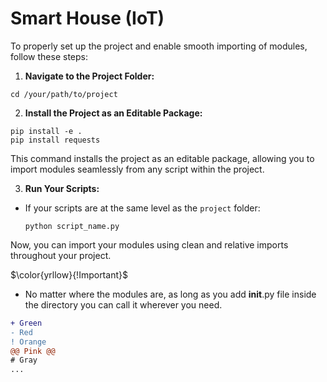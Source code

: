 # Smart House (IoT)

To properly set up the project and enable smooth importing of modules, follow these steps:

1. **Navigate to the Project Folder:**
```
cd /your/path/to/project
```
2. **Install the Project as an Editable Package:**
```
pip install -e .
pip install requests
```

This command installs the project as an editable package, allowing you to import modules seamlessly from any script within the project.


3. **Run Your Scripts:**
- If your scripts are at the same level as the `project` folder:
  ```
  python script_name.py
  ```
Now, you can import your modules using clean and relative imports throughout your project.

$\color{yrllow}{!Important}$
- No matter where the modules are, as long as you add __init__.py file inside the directory you can call it wherever you need.

```diff
+ Green
- Red
! Orange
@@ Pink @@
# Gray
...
